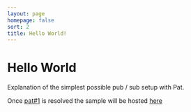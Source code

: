 ```yaml
---
layout: page
homepage: false
sort: 2
title: Hello World!
---
```


# Hello World

Explanation of the simplest possible pub / sub setup with Pat.

Once [pat#1](https://github.com/purplebricks/pat/pull/1) is resolved the sample will be hosted [here](https://github.com/purplebricks/pat/tree/master/Examples/FirstPubSub)
